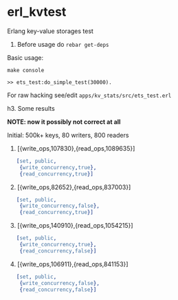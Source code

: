 erl_kvtest
==========

Erlang key-value storages test

1. Before usage do `rebar get-deps`

Basic usage:

```
make console

>> ets_test:do_simple_test(30000).
```

For raw hacking see/edit `apps/kv_stats/src/ets_test.erl`

h3. Some results

**NOTE: now it possibly not correct at all**

Initial: 500k+ keys, 80 writers, 800 readers


1. [{write_ops,107830},{read_ops,1089635}]

```erlang
   [set, public,
    {write_concurrency,true},
    {read_concurrency,true}]
```

2. [{write_ops,82652},{read_ops,837003}]

```erlang
   [set, public,
    {write_concurrency,false},
    {read_concurrency,true}]
```

3. [{write_ops,140910},{read_ops,1054215}]

```erlang
   [set, public,
    {write_concurrency,true},
    {read_concurrency,false}]
```

4. [{write_ops,106911},{read_ops,841153}]

```erlang
   [set, public,
    {write_concurrency,false},
    {read_concurrency,false}]
```